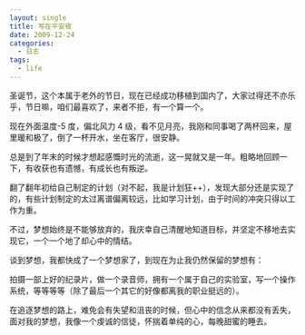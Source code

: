 ```yaml
---
layout: single
title: 写在平安夜
date: 2009-12-24
categories:
  - 日志
tags:
  - life
---
```


圣诞节，这个本属于老外的节日，现在已经成功移植到国内了，大家过得还不亦乐乎，节日嘛，咱们最喜欢了，来者不拒，有一个算一个。

现在外面温度-5 度，偏北风力 4 级，看不见月亮，我刚和同事喝了两杯回来，屋里暖和极了，倒了一杯开水，坐在客厅，很安静。

总是到了年末的时候才想起感慨时光的流逝，这一晃就又是一年。粗略地回顾一下，有收获也有遗憾，有成长也有叛逆。

翻了翻年初给自己制定的计划（对不起，我是计划狂++），发现大部分还是实现了的，有些计划制定的太过离谱偏离较远，比如学习计划，由于时间的冲突只得以工作为重。

不过，梦想始终是不能够放弃的，我庆幸自己清醒地知道目标，并坚定不移地去实现它，一个一个地了却心中的情结。

谈到梦想，我都快成了一个梦想家了，到现在为止我仍然保留的梦想有：

拍摄一部上好的纪录片，做一个录音师，拥有一个属于自己的实验室，写一个操作系统，等等等等（除了最后一个其它的好像都离我的职业挺远的）。

在追逐梦想的路上，难免会有失望和沮丧的时候，但心中的信念从来都没有丢失，面对我的梦想，我像一个虔诚的信徒，怀揣着单纯的心，每晚甜蜜的睡去。
